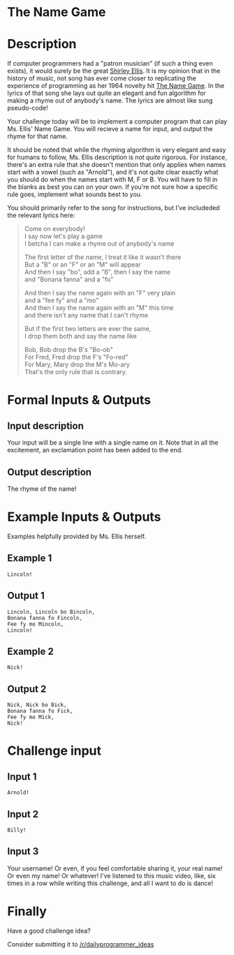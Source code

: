 # The Name Game
<div class="md"><h1>Description</h1>
<p>If computer programmers had a "patron musician" (if such a thing even exists), it would surely be the great <a href="http://en.wikipedia.org/wiki/Shirley_Ellis">Shirley Ellis</a>. It is my opinion that in the history of music, not song has ever come closer to replicating the experience of programming as her 1964 novelty hit <a href="https://www.youtube.com/watch?v=5MJLi5_dyn0">The Name Game</a>. In the lyrics of that song she lays out quite an elegant and fun algorithm for making a rhyme out of anybody's name. The lyrics are almost like sung pseudo-code!</p>
<p>Your challenge today will be to implement a computer program that can play Ms. Ellis' Name Game. You will recieve a name for input, and output the rhyme for that name. </p>
<p>It should be noted that while the rhyming algorithm is very elegant and easy for humans to follow, Ms. Ellis description is not <em>quite</em> rigorous. For instance, there's an extra rule that she doesn't mention that only applies when names start with a vowel (such as "Arnold"), and it's not quite clear exactly what you should do when the names start with M, F or B. You will have to fill in the blanks as best you can on your own. If you're not sure how a specific rule goes, implement what sounds best to you. </p>
<p>You should primarily refer to the song for instructions, but I've includeded the relevant lyrics here: </p>
<blockquote>
<p>Come on everybody!<br/>
I say now let's play a game<br/>
I betcha I can make a rhyme out of anybody's name  </p>
<p>The first letter of the name, I treat it like it wasn't there<br/>
But a "B" or an "F" or an "M" will appear<br/>
And then I say "bo", add a "B", then I say the name<br/>
and "Bonana fanna" and a "fo"  </p>
<p>And then I say the name again with an "F" very plain<br/>
and a "fee fy" and a "mo"<br/>
And then I say the name again with an "M" this time<br/>
and there isn't any name that I can't rhyme  </p>
<p>But if the first two letters are ever the same,<br/>
I drop them both and say the name like  </p>
<p>Bob, Bob drop the B's "Bo-ob"<br/>
For Fred, Fred drop the F's "Fo-red"<br/>
For Mary, Mary drop the M's Mo-ary<br/>
That's the only rule that is contrary.  </p>
</blockquote>
<h1>Formal Inputs &amp; Outputs</h1>
<h2>Input description</h2>
<p>Your input will be a single line with a single name on it. Note that in all the excitement, an exclamation point has been added to the end. </p>
<h2>Output description</h2>
<p>The rhyme of the name!</p>
<h1>Example Inputs &amp; Outputs</h1>
<p>Examples helpfully provided by Ms. Ellis herself.</p>
<h2>Example 1</h2>
<pre><code>Lincoln!
</code></pre>
<h2>Output 1</h2>
<pre><code>Lincoln, Lincoln bo Bincoln,
Bonana fanna fo Fincoln,
Fee fy mo Mincoln,
Lincoln!
</code></pre>
<h2>Example 2</h2>
<pre><code>Nick!
</code></pre>
<h2>Output 2</h2>
<pre><code>Nick, Nick bo Bick,
Bonana fanna fo Fick,
Fee fy mo Mick,
Nick! 
</code></pre>
<h1>Challenge input</h1>
<h2>Input 1</h2>
<pre><code>Arnold!
</code></pre>
<h2>Input 2</h2>
<pre><code>Billy!
</code></pre>
<h2>Input 3</h2>
<p>Your username! Or even, if you feel comfortable sharing it, your real name! Or even my name! Or whatever! I've listened to this music video, like, six times in a row while writing this challenge, and all I want to do is dance!</p>
<h1>Finally</h1>
<p>Have a good challenge idea?</p>
<p>Consider submitting it to <a href="/r/dailyprogrammer_ideas">/r/dailyprogrammer_ideas</a></p>
</div>
